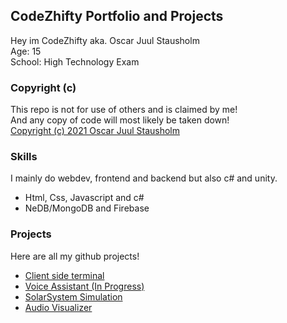 ## CodeZhifty Portfolio and Projects
Hey im CodeZhifty aka. Oscar Juul Stausholm\
Age: 15\
School: High Technology Exam

### Copyright (c)
This repo is not for use of others and is claimed by me!\
And any copy of code will most likely be taken down!\
[Copyright (c) 2021 Oscar Juul Stausholm](https://github.com/CodeZhifty/codezhifty/blob/main/LICENSE)

### Skills
I mainly do webdev, frontend and backend but also c# and unity.
* Html, Css, Javascript and c#
* NeDB/MongoDB and Firebase

### Projects
Here are all my github projects!
* [Client side terminal](https://codezhifty.github.io/codezhifty/projects/terminal/)
* [Voice Assistant (In Progress)](https://codezhifty.github.io/codezhifty/projects/voiceassistant/)
* [SolarSystem Simulation](https://codezhifty.github.io/codezhifty/projects/solarsystem/)
* [Audio Visualizer](https://codezhifty.github.io/codezhifty/projects/audiovisualizer/)